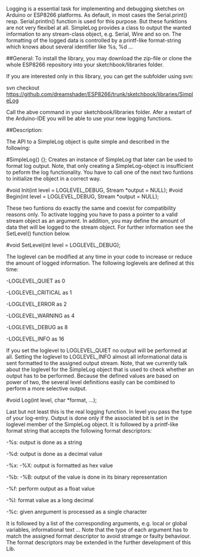 Logging is a essential task for implementing and debugging sketches on Arduino or ESP8266 platforms.
As default, in most cases the Serial.print() resp. Serial.println() function is used for this purpose. But these funktions are not very flexibel at all.
SimpleLog provides a class to output the wanted information to any stream-class object, e.g. Serial, Wire and so on. The formatting of the logged data is controlled by a printf-like format-string which knows about several identifier like %s, %d ...


##General:
To install the library, you may download the zip-file or clone the whole ESP8266 repository into your sketchbook/libraries folder.

If you are interested only in this library, you can get the subfolder using svn:

svn checkout https://github.com/dreamshader/ESP8266/trunk/sketchbook/libraries/SimpleLog

Call the abve command in your sketchbook/libraries folder. Afer a restart of the Arduino-IDE you will be able to use your new logging functions.


##Description:

The API to a SimpleLog object is quite simple and described in the following:

#SimpleLog() {};
Creates an instance of SimpleLog that later can be used to format log output. Note, that only creating a SimpleLog-object is insufficient to peform the log functionality. You have to call one of the next two funtions to initialize the object in a correct way.
 

#void Init(int level = LOGLEVEL_DEBUG, Stream *output = NULL);
#void Begin(int level = LOGLEVEL_DEBUG, Stream *output = NULL);

These two funtions do exactly the same and coexist for compatibility reasons only. To activate logging you have to pass a pointer to a valid stream object as an argument. In addition, you may define the amount of data thet will be logged to the stream object. For further information see the SetLevel() function below.


#void SetLevel(int level = LOGLEVEL_DEBUG);

The loglevel can be modified at any time in your code to increase or reduce the amount of logged information. The following loglevels are defined at this time:

-LOGLEVEL_QUIET    as  0

-LOGLEVEL_CRITICAL as  1

-LOGLEVEL_ERROR    as  2

-LOGLEVEL_WARNING  as  4

-LOGLEVEL_DEBUG    as  8

-LOGLEVEL_INFO     as 16


If you set the loglevel to LOGLEVEL_QUIET no output will be performed at all. Setting the loglevel to LOGLEVEL_INFO almost all informational data is sent formatted to the assigned output stream.
Note, that we currently talk about the loglevel for the SimpleLog object that is used to check whether an output has to be performed. Because the defined values are based on power of two, the several level definitions easily can be combined to perform a more selective output.



#void Log(int level, char *format, ...);

Last but not least this is the real logging function. 
In level you pass the type of your log-entry. Output is done only if the associated bit is set in the loglevel member of the SimpleLog object.
It is followed by a printf-like format string that accepts the following format descriptors:

-%s: output is done as a string

-%d: output is done as a decimal value

-%x: 
-%X: output is formatted as hex value

-%b: 
-%B: output of the value is done in its binary representation

-%f: perform output as a float value

-%l: format value as a long decimal

-%c: given anrgument is processed as a single character


It is followed by a list of the corresponding arguments, e.g. local or global variables, informational text ...
Note that the type of each argument has to match the assigned format descriptor to avoid stramge or faulty behaviour.
The format descriptors may be extended in the further development of this Lib.




